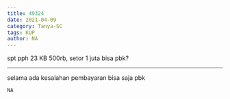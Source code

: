 ```yaml
---
title: 49324
date: 2021-04-09
category: Tanya-SC
tags: KUP
author: NA
---
```


spt pph 23 KB 500rb, setor 1 juta bisa pbk?

---

selama ada kesalahan pembayaran bisa saja pbk

`NA`
